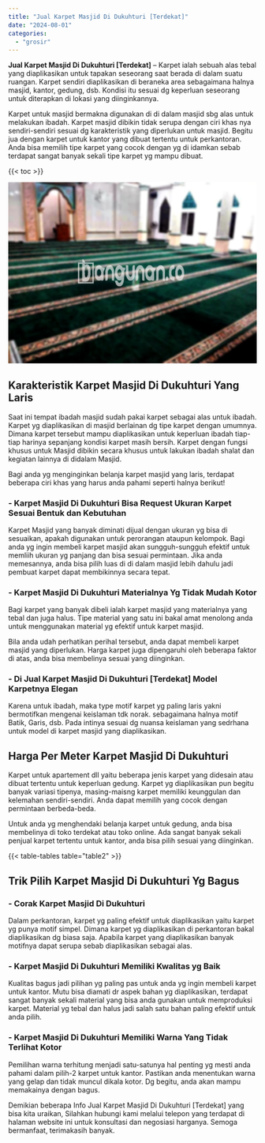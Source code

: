 ```yaml
---
title: "Jual Karpet Masjid Di Dukuhturi [Terdekat]"
date: "2024-08-01"
categories: 
  - "grosir"
---
```


**Jual Karpet Masjid Di Dukuhturi \[Terdekat\]** – Karpet ialah sebuah alas tebal yang diaplikasikan untuk tapakan seseorang saat berada di dalam suatu ruangan. Karpet sendiri diaplikasikan di beraneka area sebagaimana halnya masjid, kantor, gedung, dsb. Kondisi itu sesuai dg keperluan seseorang untuk diterapkan di lokasi yang diinginkannya.

Karpet untuk masjid bermakna digunakan di di dalam masjid sbg alas untuk melakukan ibadah. Karpet masjid dibikin tidak serupa dengan ciri khas nya sendiri-sendiri sesuai dg karakteristik yang diperlukan untuk masjid. Begitu jua dengan karpet untuk kantor yang dibuat tertentu untuk perkantoran. Anda bisa memilih tipe karpet yang cocok dengan yg di idamkan sebab terdapat sangat banyak sekali tipe karpet yg mampu dibuat.

{{< toc >}}

![Jual Karpet Masjid Di Dukuhturi [Terdekat]](/images/grosir-karpet-murah-40.png)

## Karakteristik Karpet Masjid Di Dukuhturi Yang Laris

Saat ini tempat ibadah masjid sudah pakai karpet sebagai alas untuk ibadah. Karpet yg diaplikasikan di masjid berlainan dg tipe karpet dengan umumnya. Dimana karpet tersebut mampu diaplikasikan untuk keperluan ibadah tiap-tiap harinya sepanjang kondisi karpet masih bersih. Karpet dengan fungsi khusus untuk Masjid dibikin secara khusus untuk lakukan ibadah shalat dan kegiatan lainnya di didalam Masjid.

Bagi anda yg menginginkan belanja karpet masjid yang laris, terdapat beberapa ciri khas yang harus anda pahami seperti halnya berikut!

### \- Karpet Masjid Di Dukuhturi Bisa Request Ukuran Karpet Sesuai Bentuk dan Kebutuhan

Karpet Masjid yang banyak diminati dijual dengan ukuran yg bisa di sesuaikan, apakah digunakan untuk perorangan ataupun kelompok. Bagi anda yg ingin membeli karpet masjid akan sungguh-sungguh efektif untuk memliih ukuran yg panjang dan bisa sesuai permintaan. Jika anda memesannya, anda bisa pilih luas di di dalam masjid lebih dahulu jadi pembuat karpet dapat membikinnya secara tepat.

### \- Karpet Masjid Di Dukuhturi Materialnya Yg Tidak Mudah Kotor

Bagi karpet yang banyak dibeli ialah karpet masjid yang materialnya yang tebal dan juga halus. Tipe material yang satu ini bakal amat menolong anda untuk menggunakan material yg efektif untuk karpet masjid.

Bila anda udah perhatikan perihal tersebut, anda dapat membeli karpet masjid yang diperlukan. Harga karpet juga dipengaruhi oleh beberapa faktor di atas, anda bisa membelinya sesuai yang diinginkan.

### \- Di Jual Karpet Masjid Di Dukuhturi \[Terdekat\] Model Karpetnya Elegan

Karena untuk ibadah, maka type motif karpet yg paling laris yakni bermotifkan mengenai keislaman tdk norak. sebagaimana halnya motif Batik, Garis, dsb. Pada intinya sesuai dg nuansa keislaman yang sedrhana untuk model di karpet masjid yang diaplikasikan.

## Harga Per Meter Karpet Masjid Di Dukuhturi

Karpet untuk apartement dll yaitu beberapa jenis karpet yang didesain atau dibuat tertentu untuk keperluan gedung. Karpet yg diaplikasikan pun begitu banyak variasi tipenya, masing-maisng karpet memiliki keunggulan dan kelemahan sendiri-sendiri. Anda dapat memilih yang cocok dengan permintaan berbeda-beda.

Untuk anda yg menghendaki belanja karpet untuk gedung, anda bisa membelinya di toko terdekat atau toko online. Ada sangat banyak sekali penjual karpet tertentu untuk kantor, anda bisa pilih sesuai yang diinginkan.

{{< table-tables table="table2" >}}

## Trik Pilih Karpet Masjid Di Dukuhturi Yg Bagus

### \- Corak Karpet Masjid Di Dukuhturi

Dalam perkantoran, karpet yg paling efektif untuk diaplikasikan yaitu karpet yg punya motif simpel. Dimana karpet yg diaplikasikan di perkantoran bakal diaplikasikan dg biasa saja. Apabila karpet yang diaplikasikan banyak motifnya dapat serupa sebab diaplikasikan sebagai alas.

### \- Karpet Masjid Di Dukuhturi Memiliki Kwalitas yg Baik

Kualitas bagus jadi pilihan yg paling pas untuk anda yg ingin membeli karpet untuk kantor. Mutu bisa diamati dr aspek bahan yg diaplikasikan, terdapat sangat banyak sekali material yang bisa anda gunakan untuk memproduksi karpet. Material yg tebal dan halus jadi salah satu bahan paling efektif untuk anda pilih.

### \- Karpet Masjid Di Dukuhturi Memiliki Warna Yang Tidak Terlihat Kotor

Pemilihan warna terhitung menjadi satu-satunya hal penting yg mesti anda pahami dalam pilih-2 karpet untuk kantor. Pastikan anda menentukan warna yang gelap dan tidak muncul dikala kotor. Dg begitu, anda akan mampu memakainya dengan bagus.

Demikian beberapa Info Jual Karpet Masjid Di Dukuhturi \[Terdekat\] yang bisa kita uraikan, Silahkan hubungi kami melalui telepon yang terdapat di halaman website ini untuk konsultasi dan negosiasi harganya. Semoga bermanfaat, terimakasih banyak.
